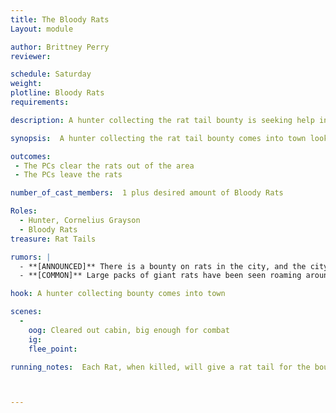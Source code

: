 ```yaml
---
title: The Bloody Rats
Layout: module

author: Brittney Perry
reviewer: 

schedule: Saturday
weight: 
plotline: Bloody Rats
requirements: 

description: A hunter collecting the rat tail bounty is seeking help in clearing out a large rats nest he found in a cave.

synopsis:  A hunter collecting the rat tail bounty comes into town looking for a group to help clear out a nest he found. There are more rats than he can handle, and is willing to share the bounty. When the PCs get to the cave, there is a large colony of rats feeding off of dozens of people that have been thrown in the cave,. Painted around the cave at about head height are several bloody fists painted in rust- red blood. The bodies are in varying states of decay, some fresh and some very old, mostly adults, but some small skeletons can be seen beneath larger ones. The rats are feeding on the flesh and are bloodstained. Fights occasionally break out among the colony as the eat. These rats appear larger than their grain-fed cousins. As the PCs approach, the rats will abandon their food and attack. Unlike the other rats, these will attack first, without being provoked. These rats are super aggressive. 

outcomes: 
 - The PCs clear the rats out of the area
 - The PCs leave the rats

number_of_cast_members:  1 plus desired amount of Bloody Rats

Roles: 
  - Hunter, Cornelius Grayson
  - Bloody Rats
treasure: Rat Tails

rumors: |
  - **[ANNOUNCED]** There is a bounty on rats in the city, and the city will pay one silver for every two rat tails harvested.
  - **[COMMON]** Large packs of giant rats have been seen roaming around the city. They are drawn by garbage and decay, and are large enough colonies to cause a problem for lone or small groups of travelers.

hook: A hunter collecting bounty comes into town

scenes: 
  - 
    oog: Cleared out cabin, big enough for combat
    ig: 
    flee_point: 

running_notes:  Each Rat, when killed, will give a rat tail for the bounty. These are in game items.



---
```










